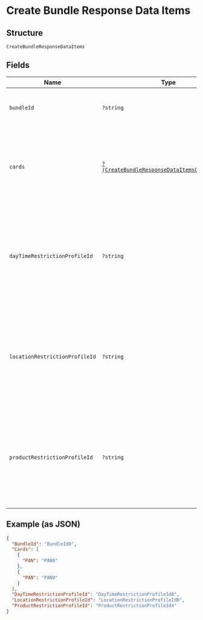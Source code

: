 
# Create Bundle Response Data Items

## Structure

`CreateBundleResponseDataItems`

## Fields

| Name | Type | Tags | Description | Getter | Setter |
|  --- | --- | --- | --- | --- | --- |
| `bundleId` | `?string` | Optional | Identifier of the newly created bundle in Gateway. | getBundleId(): ?string | setBundleId(?string bundleId): void |
| `cards` | [`?(CreateBundleResponseDataItemsCardsItems[])`](../../doc/models/create-bundle-response-data-items-cards-items.md) | Optional | List of product restriction requests validated and submitted successfully for each card. | getCards(): ?array | setCards(?array cards): void |
| `dayTimeRestrictionProfileId` | `?string` | Optional | Identifier of the day/time restriction profile created for the bundle in Gateway.<br>This will be null if respective action is passed as “Default”. | getDayTimeRestrictionProfileId(): ?string | setDayTimeRestrictionProfileId(?string dayTimeRestrictionProfileId): void |
| `locationRestrictionProfileId` | `?string` | Optional | Identifier of the location restriction profile created for the bundle in Gateway.<br>This will be null if respective action is passed as “Default”. | getLocationRestrictionProfileId(): ?string | setLocationRestrictionProfileId(?string locationRestrictionProfileId): void |
| `productRestrictionProfileId` | `?string` | Optional | Identifier of the location restriction profile created for the bundle in Gateway.<br>This will be null if respective action is passed as “Default”. | getProductRestrictionProfileId(): ?string | setProductRestrictionProfileId(?string productRestrictionProfileId): void |

## Example (as JSON)

```json
{
  "BundleId": "BundleId0",
  "Cards": [
    {
      "PAN": "PAN0"
    },
    {
      "PAN": "PAN0"
    }
  ],
  "DayTimeRestrictionProfileId": "DayTimeRestrictionProfileId8",
  "LocationRestrictionProfileId": "LocationRestrictionProfileId0",
  "ProductRestrictionProfileId": "ProductRestrictionProfileId4"
}
```

